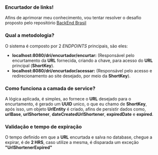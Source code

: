 ### Encurtador de links!
Afins de aprimorar meu conhecimento, vou tentar resolver o desafio proposto pelo repositório [BackEnd Brasil](https://github.com/backend-br)

### Qual a metodologia?
O sistema é composto por 2 *ENDPOINTS* principais, são eles:
- **localhost:8080/dri/encurtador/encurtar:** (Responsável pelo encurtamento da **URL** fornecida, criando a chave, para acesso do **URL** principal (**ShortKey**).
- **localhost:8080/dri/encurtador/acessar:** (Responsável pelo acesso e redirecionamento ao site desejado, por meio da **ShortKey**).

### Como funciona a camada de service?
A lógica aplicada, é simples, ao fornece o **URL** desejado para o encurtamento, é gerado um **UUID** unico, o que eu chamo de **ShortKey**, após isso, um objeto **UrlEntity** é criado, afins de persistir dados como, **urlBase**, **urlShortener**, **dateCreatedUrlShortener**, **expiredDate** e **expired**.

### Validação e tempo de expiração
O tempo definido em que a **URL** encurtada e salva no database, chegue a expirar, é de **2 HRS**, caso utilize a mesma, é disparada um exceção **"UrlShortenerExpired"**



